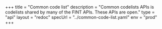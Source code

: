 +++
title = "Common code list"
description = "Common codelists APIs is codelists shared by many of the FINT APIs. These APIs are open."
type = "api"
layout = "redoc"
specUrl = "../common-code-list.yaml"
env = "prod"
+++

